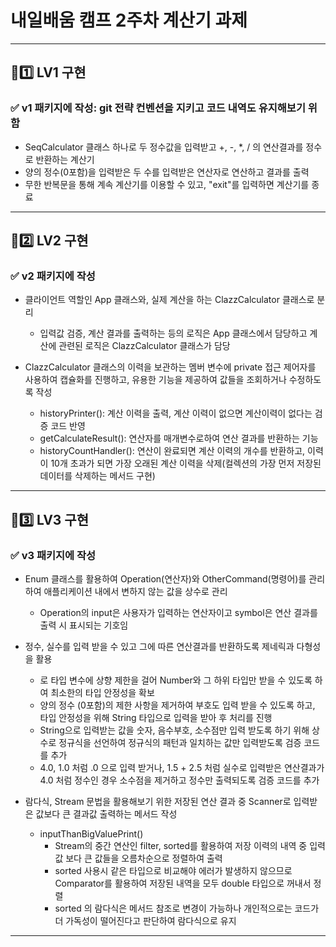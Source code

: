 # 내일배움 캠프 2주차 계산기 과제
---
## 📍1️⃣ LV1 구현
### ✅ v1 패키지에 작성: git 전략 컨벤션을 지키고 코드 내역도 유지해보기 위함
  - SeqCalculator 클래스 하나로 두 정수값을 입력받고 +, -, *, / 의 연산결과를 정수로 반환하는 계산기
  - 양의 정수(0포함)을 입력받은 두 수를 입력받은 연산자로 연산하고 결과를 출력
  - 무한 반복문을 통해 계속 계산기를 이용할 수 있고, "exit"를 입력하면 계산기를 종료

---
## 📍2️⃣ LV2 구현
### ✅ v2 패키지에 작성
- 클라이언트 역할인 App 클래스와, 실제 계산을 하는 ClazzCalculator 클래스로 분리
  - 입력값 검증, 계산 결과를 출력하는 등의 로직은 App 클래스에서 담당하고 계산에 관련된 로직은 ClazzCalculator 클래스가 담당
  

- ClazzCalculator 클래스의 이력을 보관하는 멤버 변수에 private 접근 제어자를 사용하여 캡슐화를 진행하고, 유용한 기능을 제공하여 값들을 조회하거나 수정하도록 작성
  - historyPrinter(): 계산 이력을 출력, 계산 이력이 없으면 계산이력이 없다는 검증 코드 반영
  - getCalculateResult(): 연산자를 매개변수로하여 연산 결과를 반환하는 기능
  - historyCountHandler(): 연산이 완료되면 계산 이력의 개수를 반환하고, 이력이 10개 초과가 되면 가장 오래된 계산 이력을 삭제(컬렉션의 가장 먼저 저장된 데이터를 삭제하는 메서드 구현)

---
## 📍3️⃣ LV3 구현
### ✅ v3 패키지에 작성
- Enum 클래스를 활용하여 Operation(연산자)와 OtherCommand(명령어)를 관리하여 애플리케이션 내에서 변하지 않는 값을 상수로 관리
  - Operation의 input은 사용자가 입력하는 연산자이고 symbol은 연산 결과를 출력 시 표시되는 기호임  
  
  
- 정수, 실수를 입력 받을 수 있고 그에 따른 연산결과를 반환하도록 제네릭과 다형성을 활용
  - <T extends Number>로 타입 변수에 상향 제한을 걸어 Number와 그 하위 타입만 받을 수 있도록 하여 최소한의 타입 안정성을 확보
  - 양의 정수 (0포함)의 제한 사항을 제거하여 부호도 입력 받을 수 있도록 하고, 타입 안정성을 위해 String 타입으로 입력을 받아 후 처리를 진행
  - String으로 입력받는 값을 숫자, 음수부호, 소수점만 입력 받도록 하기 위해 상수로 정규식을 선언하여 정규식의 패턴과 일치하는 값만 입력받도록 검증 코드를 추가
  - 4.0, 1.0 처럼 .0 으로 입력 받거나, 1.5 + 2.5 처럼 실수로 입력받은 연산결과가 4.0 처럼 정수인 경우 소수점을 제거하고 정수만 출력되도록 검증 코드를 추가
  

- 람다식, Stream 문법을 활용해보기 위한 저장된 연산 결과 중 Scanner로 입력받은 값보다 큰 결과값 출력하는 메서드 작성
  - inputThanBigValuePrint()
    - Stream의 중간 연산인 filter, sorted를 활용하여 저장 이력의 내역 중 입력 값 보다 큰 값들을 오름차순으로 정렬하여 출력
    - sorted 사용시 같은 타입으로 비교해야 에러가 발생하지 않으므로 Comparator를 활용하여 저장된 내역을 모두 double 타입으로 꺼내서 정렬
    - sorted 의 람다식은 메서드 참조로 변경이 가능하나 개인적으로는 코드가 더 가독성이 떨어진다고 판단하여 람다식으로 유지
      
      


---

